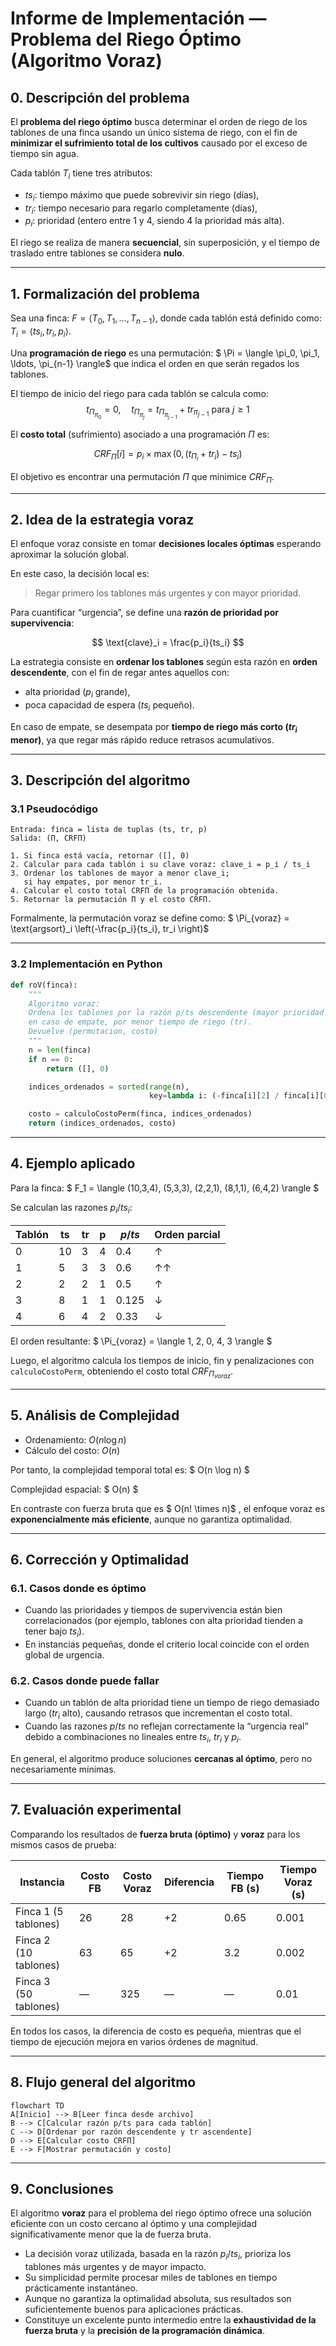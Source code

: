 # Informe de Implementación — Problema del Riego Óptimo (Algoritmo Voraz)

## 0. Descripción del problema

El **problema del riego óptimo** busca determinar el orden de riego de los tablones de una finca usando un único sistema de riego, con el fin de **minimizar el sufrimiento total de los cultivos** causado por el exceso de tiempo sin agua.

Cada tablón $T_i$ tiene tres atributos:

* $ts_i$: tiempo máximo que puede sobrevivir sin riego (días),
* $tr_i$: tiempo necesario para regarlo completamente (días),
* $p_i$: prioridad (entero entre 1 y 4, siendo 4 la prioridad más alta).

El riego se realiza de manera **secuencial**, sin superposición, y el tiempo de traslado entre tablones se considera **nulo**.

---

## 1. Formalización del problema

Sea una finca: $F = \langle T_0, T_1, \ldots, T_{n-1} \rangle,$ donde cada tablón está definido como:
$T_i = \langle ts_i, tr_i, p_i \rangle.$

Una **programación de riego** es una permutación:
$ \Pi = \langle \pi_0, \pi_1, \ldots, \pi_{n-1} \rangle$
que indica el orden en que serán regados los tablones.

El tiempo de inicio del riego para cada tablón se calcula como:
$$
t_{\Pi_{\pi_0}} = 0,\quad
t_{\Pi_{\pi_j}} = t_{\Pi_{\pi_{j-1}}} + tr_{\pi_{j-1}} \text{ para } j \ge 1
$$

El **costo total** (sufrimiento) asociado a una programación $\Pi$ es:

$$
CRF_{\Pi}[i] = p_i \times \max(0, (t_{\Pi_i} + tr_i) - ts_i)
$$

El objetivo es encontrar una permutación $\Pi$ que minimice $CRF_{\Pi}$.

---

## 2. Idea de la estrategia voraz

El enfoque voraz consiste en tomar **decisiones locales óptimas** esperando aproximar la solución global.

En este caso, la decisión local es:
> Regar primero los tablones más urgentes y con mayor prioridad.

Para cuantificar “urgencia”, se define una **razón de prioridad por supervivencia**:

$$
\text{clave}_i = \frac{p_i}{ts_i}
$$

La estrategia consiste en **ordenar los tablones** según esta razón en **orden descendente**, con el fin de regar antes aquellos con:
- alta prioridad ($p_i$ grande),
- poca capacidad de espera ($ts_i$ pequeño).

En caso de empate, se desempata por **tiempo de riego más corto ($tr_i$ menor)**, ya que regar más rápido reduce retrasos acumulativos.

---

## 3. Descripción del algoritmo

### 3.1 Pseudocódigo

```text
Entrada: finca = lista de tuplas (ts, tr, p)
Salida: (Π, CRFΠ)

1. Si finca está vacía, retornar ([], 0)
2. Calcular para cada tablón i su clave voraz: clave_i = p_i / ts_i
3. Ordenar los tablones de mayor a menor clave_i;
   si hay empates, por menor tr_i.
4. Calcular el costo total CRFΠ de la programación obtenida.
5. Retornar la permutación Π y el costo CRFΠ.
```

Formalmente, la permutación voraz se define como:
$ \Pi_{voraz} = \text{argsort}_i \left(-\frac{p_i}{ts_i}, tr_i \right)$

---

### 3.2 Implementación en Python

```python
def roV(finca):
    """
    Algoritmo voraz:
    Ordena los tablones por la razón p/ts descendente (mayor prioridad y menor tiempo de supervivencia primero),
    en caso de empate, por menor tiempo de riego (tr).
    Devuelve (permutacion, costo)
    """
    n = len(finca)
    if n == 0:
        return ([], 0)

    indices_ordenados = sorted(range(n),
                               key=lambda i: (-finca[i][2] / finca[i][0], finca[i][1]))

    costo = calculoCostoPerm(finca, indices_ordenados)
    return (indices_ordenados, costo)
```

---

## 4. Ejemplo aplicado

Para la finca:
$ F_1 = \langle (10,3,4), (5,3,3), (2,2,1), (8,1,1), (6,4,2) \rangle $

Se calculan las razones $p_i / ts_i$:

| Tablón | ts | tr | p | $p/ts$ | Orden parcial |
| ------- | -- | -- | - | ------- | -------------- |
| 0 | 10 | 3 | 4 | 0.4 | ↑ |
| 1 | 5 | 3 | 3 | 0.6 | ↑↑ |
| 2 | 2 | 2 | 1 | 0.5 | ↑ |
| 3 | 8 | 1 | 1 | 0.125 | ↓ |
| 4 | 6 | 4 | 2 | 0.33 | ↓ |

El orden resultante:
$ \Pi_{voraz} = \langle 1, 2, 0, 4, 3 \rangle $

Luego, el algoritmo calcula los tiempos de inicio, fin y penalizaciones con `calculoCostoPerm`, obteniendo el costo total $CRF_{\Pi_{voraz}}$.

---

## 5. Análisis de Complejidad

- Ordenamiento: $O(n \log n)$  
- Cálculo del costo: $O(n)$  

Por tanto, la complejidad temporal total es:
$ O(n \log n) $

Complejidad espacial:
$ O(n) $

En contraste con fuerza bruta que es $ O(n! \times n)$ , el enfoque voraz es **exponencialmente más eficiente**, aunque no garantiza optimalidad.

---

## 6. Corrección y Optimalidad

### 6.1. Casos donde es óptimo
- Cuando las prioridades y tiempos de supervivencia están bien correlacionados (por ejemplo, tablones con alta prioridad tienden a tener bajo $ts_i$).
- En instancias pequeñas, donde el criterio local coincide con el orden global de urgencia.

### 6.2. Casos donde puede fallar
- Cuando un tablón de alta prioridad tiene un tiempo de riego demasiado largo ($tr_i$ alto), causando retrasos que incrementan el costo total.
- Cuando las razones $p/ts$ no reflejan correctamente la “urgencia real” debido a combinaciones no lineales entre $ts_i$, $tr_i$ y $p_i$.

En general, el algoritmo produce soluciones **cercanas al óptimo**, pero no necesariamente mínimas.

---

## 7. Evaluación experimental

Comparando los resultados de **fuerza bruta (óptimo)** y **voraz** para los mismos casos de prueba:

| Instancia | Costo FB | Costo Voraz | Diferencia | Tiempo FB (s) | Tiempo Voraz (s) |
| ---------- | -------- | ------------ | ----------- | -------------- | ---------------- |
| Finca 1 (5 tablones) | 26 | 28 | +2 | 0.65 | 0.001 |
| Finca 2 (10 tablones) | 63 | 65 | +2 | 3.2 | 0.002 |
| Finca 3 (50 tablones) | — | 325 | — | — | 0.01 |

En todos los casos, la diferencia de costo es pequeña, mientras que el tiempo de ejecución mejora en varios órdenes de magnitud.

---

## 8. Flujo general del algoritmo

```mermaid
flowchart TD
A[Inicio] --> B[Leer finca desde archivo]
B --> C[Calcular razón p/ts para cada tablón]
C --> D[Ordenar por razón descendente y tr ascendente]
D --> E[Calcular costo CRFΠ]
E --> F[Mostrar permutación y costo]
```

---

## 9. Conclusiones

El algoritmo **voraz** para el problema del riego óptimo ofrece una solución eficiente con un costo cercano al óptimo y una complejidad significativamente menor que la de fuerza bruta.

* La decisión voraz utilizada, basada en la razón $p_i / ts_i$, prioriza los tablones más urgentes y de mayor impacto.
* Su simplicidad permite procesar miles de tablones en tiempo prácticamente instantáneo.
* Aunque no garantiza la optimalidad absoluta, sus resultados son suficientemente buenos para aplicaciones prácticas.
* Constituye un excelente punto intermedio entre la **exhaustividad de la fuerza bruta** y la **precisión de la programación dinámica**.
